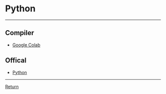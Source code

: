 # Python

---

## Compiler

- [Google Colab](https://colab.google/)

## Offical

- [Python](https://www.python.org/doc/)

---

[Return](./../readme.md)
